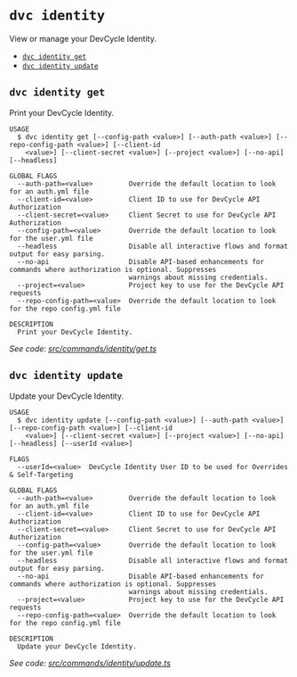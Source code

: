 `dvc identity`
==============

View or manage your DevCycle Identity.

* [`dvc identity get`](#dvc-identity-get)
* [`dvc identity update`](#dvc-identity-update)

## `dvc identity get`

Print your DevCycle Identity.

```
USAGE
  $ dvc identity get [--config-path <value>] [--auth-path <value>] [--repo-config-path <value>] [--client-id
    <value>] [--client-secret <value>] [--project <value>] [--no-api] [--headless]

GLOBAL FLAGS
  --auth-path=<value>         Override the default location to look for an auth.yml file
  --client-id=<value>         Client ID to use for DevCycle API Authorization
  --client-secret=<value>     Client Secret to use for DevCycle API Authorization
  --config-path=<value>       Override the default location to look for the user.yml file
  --headless                  Disable all interactive flows and format output for easy parsing.
  --no-api                    Disable API-based enhancements for commands where authorization is optional. Suppresses
                              warnings about missing credentials.
  --project=<value>           Project key to use for the DevCycle API requests
  --repo-config-path=<value>  Override the default location to look for the repo config.yml file

DESCRIPTION
  Print your DevCycle Identity.
```

_See code: [src/commands/identity/get.ts](https://github.com/DevCycleHQ/cli/blob/v5.14.0/src/commands/identity/get.ts)_

## `dvc identity update`

Update your DevCycle Identity.

```
USAGE
  $ dvc identity update [--config-path <value>] [--auth-path <value>] [--repo-config-path <value>] [--client-id
    <value>] [--client-secret <value>] [--project <value>] [--no-api] [--headless] [--userId <value>]

FLAGS
  --userId=<value>  DevCycle Identity User ID to be used for Overrides & Self-Targeting

GLOBAL FLAGS
  --auth-path=<value>         Override the default location to look for an auth.yml file
  --client-id=<value>         Client ID to use for DevCycle API Authorization
  --client-secret=<value>     Client Secret to use for DevCycle API Authorization
  --config-path=<value>       Override the default location to look for the user.yml file
  --headless                  Disable all interactive flows and format output for easy parsing.
  --no-api                    Disable API-based enhancements for commands where authorization is optional. Suppresses
                              warnings about missing credentials.
  --project=<value>           Project key to use for the DevCycle API requests
  --repo-config-path=<value>  Override the default location to look for the repo config.yml file

DESCRIPTION
  Update your DevCycle Identity.
```

_See code: [src/commands/identity/update.ts](https://github.com/DevCycleHQ/cli/blob/v5.14.0/src/commands/identity/update.ts)_
